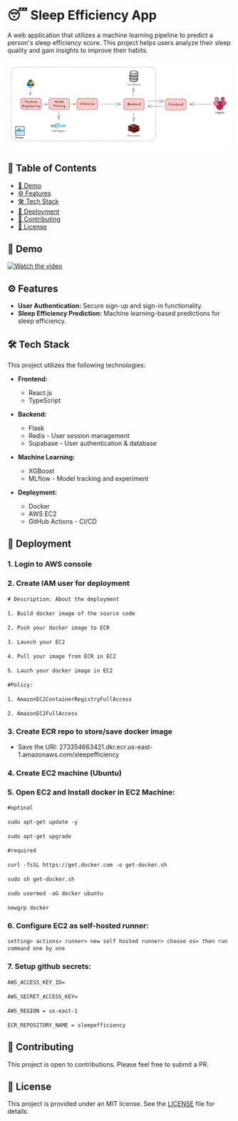 # 😴 Sleep Efficiency App  

A web application that utilizes a machine learning pipeline to predict a person's sleep efficiency score. This project helps users analyze their sleep quality and gain insights to improve their habits.  

![Architecture](./docs/pineline.png)

## 📖 Table of Contents
- [🎥 Demo](#-demo)
- [⚙️ Features](#-features)
- [🛠️ Tech Stack](#-tech-stack)
- [🚀 Deployment](#-deployment)
- [🤝 Contributing](#-contributing)
- [📃 License](#-license)

## 🎥 Demo

[![Watch the video](https://img.youtube.com/vi/vHoYa4IUm2U/0.jpg)](https://www.youtube.com/watch?v=vHoYa4IUm2U)

## ⚙️ Features

- **User Authentication:** Secure sign-up and sign-in functionality.  
- **Sleep Efficiency Prediction:** Machine learning-based predictions for sleep efficiency.  

## 🛠️ Tech Stack  

This project utilizes the following technologies:

- **Frontend:**  
  - React.js  
  - TypeScript  

- **Backend:**  
  - Flask  
  - Redis - User session management  
  - Supabase - User authentication & database  

- **Machine Learning:**  
  - XGBoost
  - MLflow - Model tracking and experiment  

- **Deployment:**  
  - Docker  
  - AWS EC2
  - GitHub Actions - CI/CD  

## 🚀 Deployment

### 1. Login to AWS console

### 2. Create IAM user for deployment

    # Description: About the deployment

    1. Build docker image of the source code

    2. Push your docker image to ECR

    3. Launch your EC2 

    4. Pull your image from ECR in EC2

    5. Lauch your docker image in EC2

    #Policy:

    1. AmazonEC2ContainerRegistryFullAccess

    2. AmazonEC2FullAccess

### 3. Create ECR repo to store/save docker image

- Save the URI: 273354663421.dkr.ecr.us-east-1.amazonaws.com/sleepefficiency

### 4. Create EC2 machine (Ubuntu)

### 5. Open EC2 and Install docker in EC2 Machine:

	#optinal

	sudo apt-get update -y

	sudo apt-get upgrade
	
	#required

	curl -fsSL https://get.docker.com -o get-docker.sh

	sudo sh get-docker.sh

	sudo usermod -aG docker ubuntu

	newgrp docker

### 6. Configure EC2 as self-hosted runner:
    setting> actions> runner> new self hosted runner> choose os> then run command one by one

### 7. Setup github secrets:

    AWS_ACCESS_KEY_ID=

    AWS_SECRET_ACCESS_KEY=

    AWS_REGION = us-east-1

    ECR_REPOSITORY_NAME = sleepefficiency

## 🤝 Contributing

This project is open to contributions. Please feel free to submit a PR.

## 📃 License

This project is provided under an MIT license. See the [LICENSE](LICENSE) file for details.